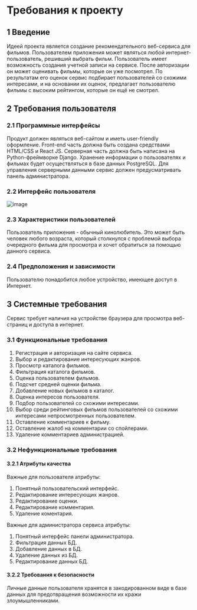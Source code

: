 # Требования к проекту

## 1 Введение
Идеей проекта является создание рекомендательного веб-сервиса для фильмов. Пользователем приложения может являться любой интернет-пользователь, решивший выбрать фильм. Пользователь имеет возможность создания учетной записи на сервисе. После авторизации он может оценивать фильмы, которые он уже посмотрел. По результатам его оценок сервис подбирает пользователей со схожими интересами, и на основании их оценок, предлагает пользователю фильмы с высоким рейтингом, которые он ещё не смотрел. 

## 2 Требования пользователя
### 2.1 Программные интерфейсы
Продукт должен являться веб-сайтом и иметь user-friendly оформление. Front-end часть должна быть создана средствами HTML/CSS и React JS. Серверная часть должна быть написана на Python-фреймворке Django. Хранение информации о пользователях и фильмах будет осуществляться в базе данных PostgreSQL. Для управления серверными данными сервис должен предусматривать панель администратора.

### 2.2 Интерфейс пользователя
![image](https://user-images.githubusercontent.com/93003053/193873599-390fa9b5-2505-4c25-a73e-e08cd42a09cc.png)

### 2.3 Характеристики пользователей
Пользователь приложения - обычный кинолюбитель. Это может быть человек любого возраста, который столкнулся с проблемой выбора очередного фильма для просмотра и хочет обратиться за помощью данного сервиса.

### 2.4 Предположения и зависимости
Пользователю понадобится любое устройство, имеющее доступ в Интернет.

## 3 Системные требования
Сервис требует наличия на устройстве браузера для просмотра веб-страниц и доступа в интернет.

### 3.1 Функциональные требования
1. Регистрация и авторизация на сайте сервиса.
2. Выбор и редактирование интересующих жанров.
3. Просмотр каталога фильмов.
4. Фильтрация каталога фильмов.
5. Оценка пользователем фильмов.
6. Подсчет средней оценки фильма.
7. Добавление новых фильмов в каталог.
8. Оценка интересов пользователя.
9. Подбор пользователей со схожими интересами.
10. Выбор среди рейтинговых фильмов пользователей со схожими интересами непросмотренных пользователем.
11. Оставление комментариев к фильму.
12. Оставление жалоб на комментарии со спойлерами.
13. Удаление комментариев администрацией.

### 3.2 Нефункциональные требования
#### 3.2.1 Атрибуты качества
Важные для пользователя атрибуты:
1. Понятный пользовательский интерфейс.
2. Редактирование интересующих жанров.
3. Редактирование оценки.
4. Редактирование комментария.
5. Удаление коментария.

Важные для администратора сервиса атрибуты:
1. Понятный интерфейс панели администратора.
2. Фильтрация данных БД.
3. Добавление данных в БД.
4. Удаление данных из БД.
5. Редактирование данных БД.
#### 3.2.2 Требования к безопасности
Личные данные пользователя хранятся в закодированном виде в базе данных для предотвращения возможности их кражи злоумышленниками.
